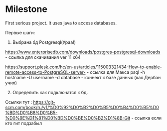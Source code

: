 # Milestone
First serious project. It uses java to access databases.

Первые шаги:

1) Выбрана бд Postgresql(Ураа!)

https://www.enterprisedb.com/downloads/postgres-postgresql-downloads - ссылка для скачивания ver 11 x64

https://support.plesk.com/hc/en-us/articles/115003321434-How-to-enable-remote-access-to-PostgreSQL-server- - ссылка для Макса
psql -h hostname -U username -d database - коннект к базе данных (как Дербан учил)


2) Определить как подключатся к бд.

Ссылки тут :
https://git-scm.com/book/ru/v1/%D0%92%D0%B2%D0%B5%D0%B4%D0%B5%D0%BD%D0%B8%D0%B5-%D0%9E%D1%81%D0%BD%D0%BE%D0%B2%D1%8B-Git - ссылка если кто гит подзабыл
